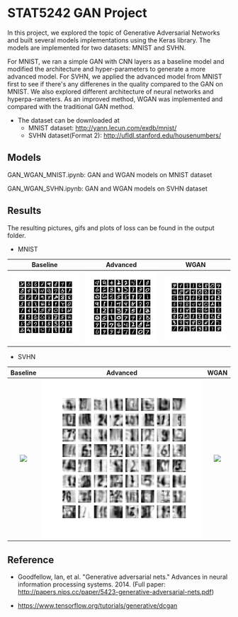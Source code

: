 
# STAT5242 GAN Project

In this project, we explored the topic of Generative Adversarial Networks and built several models implementations using the Keras library. The models are implemented for two datasets: MNIST and SVHN.   
              
For MNIST, we ran a simple GAN with CNN layers as a baseline model and modified the architecture and hyper-parameters to generate a more advanced model. For SVHN, we applied the advanced model from MNIST first to see if there's any differenes in the quality compared to the GAN on MNIST. We also explored different architecture of neural networks and hyperpa-rameters. As an improved method, WGAN was implemented and compared with the traditional GAN method. 

- The dataset can be downloaded at
	- MNIST dataset: http://yann.lecun.com/exdb/mnist/
	- SVHN dataset(Format 2): http://ufldl.stanford.edu/housenumbers/


## Models

GAN_WGAN_MNIST.ipynb: GAN and WGAN models on MNIST dataset

GAN_WGAN_SVHN.ipynb: GAN and WGAN models on SVHN dataset


## Results

The resulting pictures, gifs and plots of loss can be found in the output folder.

- MNIST

|Baseline|Advanced|WGAN|
|:-:|:-:|:-:|
|![](./Output/MNIST/[Tutorial]image/image_at_epoch_0200.png)|![](./Output/MNIST/[Modified]image/image_at_epoch_0096.png)|![](./Output/MNIST/[WGAN]image/image_at_epoch_0100.png)|


- SVHN

|Baseline|Advanced|WGAN|
|:-:|:-:|:-:|
|![](./Output/SVHN/[Tutorial]image/image_at_epoch_0200.png)|![](./Output/SVHN/[Modified]image/image_at_epoch_0096.png)|![](./Output/SVHN/WGAN/image_at_epoch_0200.png)|



## Reference
- Goodfellow, Ian, et al. "Generative adversarial nets." Advances in neural information processing systems. 2014. (Full paper: http://papers.nips.cc/paper/5423-generative-adversarial-nets.pdf)
             
- https://www.tensorflow.org/tutorials/generative/dcgan
